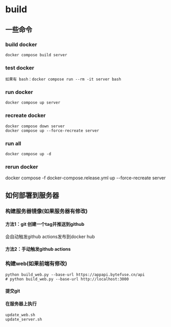 # build

## 一些命令

### build docker

```
docker compose build server
```

### test docker
```
如果有 bash：docker compose run --rm -it server bash
```

### run docker
```
docker compose up server 
```

### recreate docker
```
docker compose down server
docker compose up --force-recreate server
```

### run all
```
docker compose up -d
```



### rerun docker
docker compose -f docker-compose.release.yml up --force-recreate server


## 如何部署到服务器

### 构建服务器镜像(如果服务器有修改)

#### 方法1：git 创建一个tag并推送到github
会自动触发github actions发布到docker hub

#### 方法2：手动触发github actions

### 构建web(如果前端有修改)
```
python build_web.py --base-url https://appapi.bytefuse.cn/api
# python build_web.py --base-url http://localhost:3000
```

#### 提交git 

#### 在服务器上执行
```
update_web.sh
update_server.sh
```